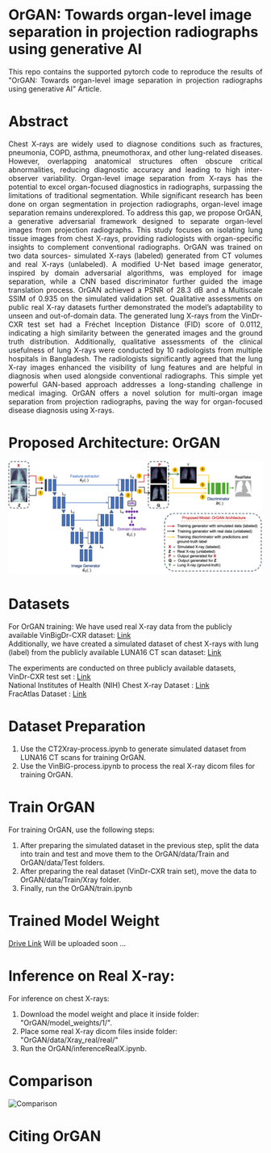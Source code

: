 # OrGAN: Towards organ-level image separation in projection radiographs using generative AI 
<p align="justify"> This repo contains the supported pytorch code to reproduce the results of "OrGAN: Towards organ-level image separation in projection radiographs using generative AI" Article. </p>

# Abstract

<p align="justify"> 
Chest X-rays are widely used to diagnose conditions such as fractures, pneumonia, COPD, asthma, pneumothorax, and other lung-related diseases. However, overlapping anatomical structures often obscure critical abnormalities, reducing diagnostic accuracy and leading to high inter-observer variability. Organ-level image separation from X-rays has the potential to excel organ-focused diagnostics in radiographs, surpassing the limitations of traditional segmentation. While significant research has been done on organ segmentation in projection radiographs, organ-level image separation remains underexplored. To address this gap, we propose OrGAN, a generative adversarial framework designed to separate organ-level images from projection radiographs. This study focuses on isolating lung tissue images from chest X-rays, providing radiologists with organ-specific insights to complement conventional radiographs. OrGAN was trained on two data sources- simulated X-rays (labeled) generated from CT volumes and real X-rays (unlabeled). A modified U-Net based image generator, inspired by domain adversarial algorithms, was employed for image separation, while a CNN based discriminator further guided the image translation process. OrGAN achieved a PSNR of 28.3 dB and a Multiscale SSIM of 0.935 on the simulated validation set. Qualitative assessments on public real X-ray datasets further demonstrated the model’s adaptability to unseen and out-of-domain data. The generated lung X-rays from the VinDr-CXR test set had a Fréchet Inception Distance (FID) score of 0.0112, indicating a high similarity between the generated images and the ground truth distribution.  Additionally, qualitative assessments of the clinical usefulness of lung X-rays were conducted by 10 radiologists from multiple hospitals in Bangladesh. The radiologists significantly agreed that the lung X-ray images enhanced the visibility of lung features and are helpful in diagnosis when used alongside conventional radiographs. This simple yet powerful GAN-based approach addresses a long-standing challenge in medical imaging. OrGAN offers a novel solution for multi-organ image separation from projection radiographs, paving the way for organ-focused disease diagnosis using X-rays.
</p>

# Proposed Architecture: OrGAN
![Architecture](images/OrGAN.png)

# Datasets

For OrGAN training:
  We have used real X-ray data from the publicly available VinBigDr-CXR dataset: [Link](https://vindr.ai/datasets/cxr) </br>
  Additionally, we have created a simulated dataset of chest X-rays with lung (label) from the publicly available LUNA16 CT scan dataset: [Link](https://luna16.grand-challenge.org/Download/)</br>

The experiments are conducted on three publicly available datasets, </br>
VinDr-CXR test set : [Link](https://vindr.ai/datasets/cxr)</br>
National Institutes of Health (NIH) Chest X-ray Dataset : [Link](https://huggingface.co/datasets/alkzar90/NIH-Chest-X-ray-dataset)</br>
FracAtlas Dataset : [Link](https://figshare.com/articles/dataset/The_dataset/22363012?file=43283628)</br>

# Dataset Preparation
1) Use the CT2Xray-process.ipynb to generate simulated dataset from LUNA16 CT scans for training OrGAN.
2) Use the VinBiG-process.ipynb to process the real X-ray dicom files for training OrGAN.

# Train OrGAN
For training OrGAN, use the following steps:
1) After preparing the simulated dataset in the previous step, split the data into train and test and move them to the OrGAN/data/Train and OrGAN/data/Test folders.
2) After preparing the real dataset (VinDr-CXR train set), move the data to OrGAN/data/Train/Xray folder.
3) Finally, run the OrGAN/train.ipynb

# Trained Model Weight
[Drive Link](#) Will be uploaded soon ...

# Inference on Real X-ray:
For inference on chest X-rays: 
1) Download the model weight and place it inside folder: "OrGAN/model_weights/1/".
2) Place some real X-ray dicom files inside folder: "OrGAN/data/Xray_real/real/"
3) Run the OrGAN/inferenceRealX.ipynb.

# Comparison 
![Comparison](images/Video.gif)

# Citing OrGAN
